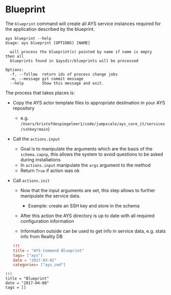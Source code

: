 # Blueprint

The `blueprint` command will create all AYS service instances required for the application described by the blueprint.

```shell
ays blueprint --help
Usage: ays blueprint [OPTIONS] [NAME]

  will process the blueprint(s) pointed by name if name is empty    then all
  blueprints found in $aysdir/blueprints will be processed

Options:
  -f, --follow  return ids of process change jobs
  -m, --message git commit message
  --help        Show this message and exit.

```

The process that takes places is:

- Copy the AYS actor template files to appropriate destination in your AYS repository

  - e.g. `/Users/kristofdespiegeleer1/code/jumpscale/ays_core_it/services/sshkey!main`)

- Call the `actions.input`

  - Goal is to manipulate the arguments which are the basis of the `schema.capnp`, this allows the system to avoid questions to be asked during installations
  - In `actions.input` manipulate the `args` argument to the method
  - Return `True` if action was ok


- Call `actions.init`

  - Now that the input arguments are set, this step allows to further manipulate the service data.

    - Example: create an SSH key and store in the schema

  - After this action the AYS directory is up to date with all required configuration information

  - Information outside can be used to get info in service data, e.g. stats info from Reality DB


  ```toml
  !!!
  title = "AYS Command Blueprint"
  tags= ["ays"]
  date = "2017-03-02"
  categories= ["ays_cmd"]
  ```

```
!!!
title = "Blueprint"
date = "2017-04-08"
tags = []
```
